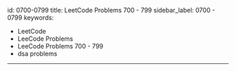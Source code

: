id: 0700-0799
title: LeetCode Problems 700 - 799
sidebar_label: 0700 - 0799
keywords:
  - LeetCode
  - LeeCode Problems
  - LeeCode Problems 700 - 799
  - dsa problems
---